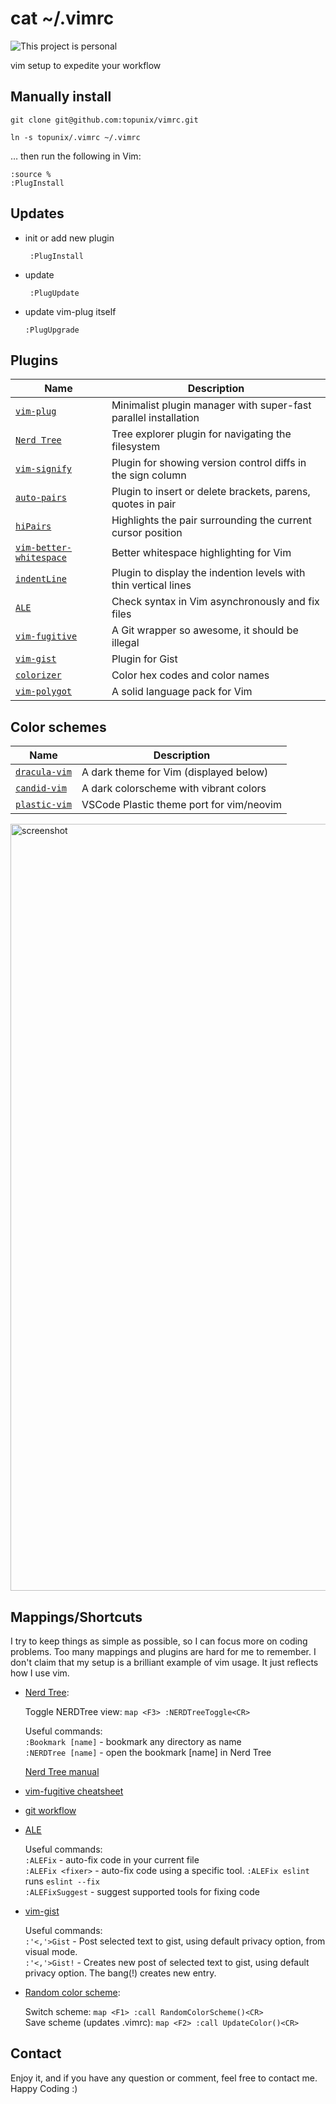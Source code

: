 # cat ~/.vimrc

![This project is personal](https://img.shields.io/badge/status-personal-important.svg)

vim setup to expedite your workflow

## Manually install
    git clone git@github.com:topunix/vimrc.git

    ln -s topunix/.vimrc ~/.vimrc

… then run the following in Vim:

    :source %
    :PlugInstall

## Updates

* init or add new plugin

   ```
    :PlugInstall
   ```

* update

   ```
    :PlugUpdate
   ```

* update vim-plug itself

    ```
    :PlugUpgrade
    ```
    
## Plugins

| Name                                                                             | Description                               | 
| -------------------------------------------------------------------------------- | ----------------------------------------- |
| [`vim-plug`](https://github.com/junegunn/vim-plug)                 | Minimalist plugin manager with super-fast parallel installation |
| [`Nerd Tree`](https://github.com/scrooloose/nerdtree)                 |  Tree explorer plugin for navigating the filesystem | 
| [`vim-signify`](https://github.com/mhinz/vim-signify)                |  Plugin for showing version control diffs in the sign column |
| [`auto-pairs`](https://github.com/jiangmiao/auto-pairs)              |  Plugin to insert or delete brackets, parens, quotes in pair |
| [`hiPairs`](https://github.com/Yggdroot/hiPairs) |  Highlights the pair surrounding the current cursor position |
| [`vim-better-whitespace`](https://github.com/ntpeters/vim-better-whitespace)  | Better whitespace highlighting for Vim |
| [`indentLine`](https://github.com/Yggdroot/indentLine)  | Plugin to display the indention levels with thin vertical lines |
| [`ALE`](https://github.com/dense-analysis/ale) | Check syntax in Vim asynchronously and fix files |
| [`vim-fugitive`](https://github.com/tpope/vim-fugitive) | A Git wrapper so awesome, it should be illegal |
| [`vim-gist`](https://github.com/mattn/vim-gist) | Plugin for Gist |
| [`colorizer`](https://github.com/chrisbra/Colorizer) | Color hex codes and color names |
| [`vim-polygot`](https://github.com/sheerun/vim-polyglot) | A solid language pack for Vim |


## Color schemes

| Name                                                                             | Description                               | 
| -------------------------------------------------------------------------------- | ----------------------------------------- |
| [`dracula-vim`](https://github.com/dracula/vim)                                  | A dark theme for Vim (displayed below)    |
| [`candid-vim`](https://github.com/flrnd/candid.vim)                              | A dark colorscheme with vibrant colors    |
| [`plastic-vim`](https://github.com/flrnd/plastic.vim)                            | VSCode Plastic theme port for vim/neovim  |

<img width="1227" alt="screenshot" src="https://user-images.githubusercontent.com/833824/77176585-b147c500-6a9a-11ea-86e3-2444f0f74878.png">

## Mappings/Shortcuts

I try to keep things as simple as possible, so I can focus more on coding problems. Too many mappings and plugins are hard for me to remember. I don't claim that my setup is a brilliant example of vim usage. It just reflects how I use vim.

* [Nerd Tree](https://github.com/scrooloose/nerdtree):

  Toggle NERDTree view: `map <F3> :NERDTreeToggle<CR>`

  Useful commands:   
    `:Bookmark [name]` - bookmark any directory as name   
    `:NERDTree [name]` - open the bookmark [name] in Nerd Tree  
  
  [Nerd Tree manual](https://github.com/scrooloose/nerdtree/blob/master/doc/NERDTree.txt) 
  
* [vim-fugitive cheatsheet](https://gist.github.com/NickSeagull/a44078d8611ff4fa31b75e3aa795f760)

* [git workflow](https://github.com/adrianholovaty/git_workflow)
    
* [ALE](https://github.com/dense-analysis/ale)

  Useful commands:\
    `:ALEFix` - auto-fix code in your current file\
    `:ALEFix <fixer>` - auto-fix code using a specific tool. `:ALEFix eslint` runs `eslint --fix`   
    `:ALEFixSuggest` - suggest supported tools for fixing code
 
* [vim-gist](https://github.com/mattn/vim-gist) 

  Useful commands:\
    `:'<,'>Gist` - Post selected text to gist, using default privacy option, from visual mode.\
    `:'<,'>Gist!` - Creates new post of selected text to gist, using default privacy option. The bang(!) creates new entry.
    
* [Random color scheme](https://gist.github.com/ryanflorence/1381526): 
   
  Switch scheme: `map <F1> :call RandomColorScheme()<CR>`\
  Save scheme (updates .vimrc): `map <F2> :call UpdateColor()<CR>`
     
## Contact

Enjoy it, and if you have any question or comment, feel free to contact me.
Happy Coding :)
